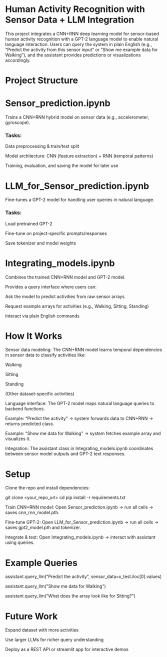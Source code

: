 # Human Activity Recognition with Sensor Data + LLM Integration

This project integrates a CNN+RNN deep learning model for sensor-based human activity recognition with a GPT-2 language model to enable natural language interaction. Users can query the system in plain English (e.g., “Predict the activity from this sensor input” or “Show me example data for Walking”), and the assistant provides predictions or visualizations accordingly.

# Project Structure

# Sensor_prediction.ipynb

Trains a CNN+RNN hybrid model on sensor data (e.g., accelerometer, gyroscope).

### Tasks:

Data preprocessing & train/test split

Model architecture: CNN (feature extraction) + RNN (temporal patterns)

Training, evaluation, and saving the model for later use

# LLM_for_Sensor_prediction.ipynb

Fine-tunes a GPT-2 model for handling user queries in natural language.

### Tasks:

Load pretrained GPT-2

Fine-tune on project-specific prompts/responses

Save tokenizer and model weights

# Integrating_models.ipynb

Combines the trained CNN+RNN model and GPT-2 model.

Provides a query interface where users can:

Ask the model to predict activities from raw sensor arrays

Request example arrays for activities (e.g., Walking, Sitting, Standing)

Interact via plain English commands

# How It Works

Sensor data modeling:
The CNN+RNN model learns temporal dependencies in sensor data to classify activities like:

Walking

Sitting

Standing

(Other dataset-specific activities)

Language interface:
The GPT-2 model maps natural language queries to backend functions.

Example: “Predict the activity” → system forwards data to CNN+RNN → returns predicted class.

Example: “Show me data for Walking” → system fetches example array and visualizes it.

Integration:
The assistant class in Integrating_models.ipynb coordinates between sensor model outputs and GPT-2 text responses.

# Setup

Clone the repo and install dependencies:

git clone <your_repo_url>
cd <repo>
pip install -r requirements.txt


Train CNN+RNN model:
Open Sensor_prediction.ipynb → run all cells → saves cnn_rnn_model.pth.

Fine-tune GPT-2:
Open LLM_for_Sensor_prediction.ipynb → run all cells → saves gpt2_model.pth and tokenizer.

Integrate & test:
Open Integrating_models.ipynb → interact with assistant using queries.

# Example Queries
assistant.query_llm("Predict the activity", sensor_data=x_test.iloc[0].values)

assistant.query_llm("Show me data for Walking")

assistant.query_llm("What does the array look like for Sitting?")

# Future Work

Expand dataset with more activities

Use larger LLMs for richer query understanding

Deploy as a REST API or streamlit app for interactive demos
